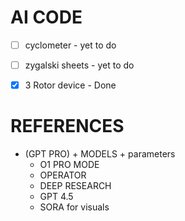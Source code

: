 # AI CODE

- [ ] cyclometer - yet to do
- [ ] zygalski sheets - yet to do
- [x] 3 Rotor device - Done


# REFERENCES
- (GPT PRO) + MODELS + parameters
  - O1 PRO MODE
  - OPERATOR
  - DEEP RESEARCH
  - GPT 4.5
  - SORA for visuals
